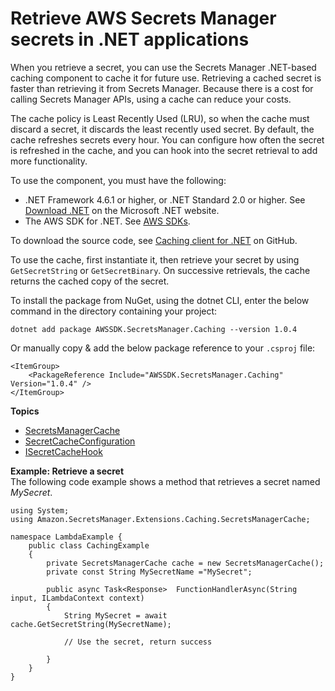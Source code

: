 # Retrieve AWS Secrets Manager secrets in \.NET applications<a name="retrieving-secrets_cache-net"></a>

When you retrieve a secret, you can use the Secrets Manager \.NET\-based caching component to cache it for future use\. Retrieving a cached secret is faster than retrieving it from Secrets Manager\. Because there is a cost for calling Secrets Manager APIs, using a cache can reduce your costs\. 

The cache policy is Least Recently Used \(LRU\), so when the cache must discard a secret, it discards the least recently used secret\. By default, the cache refreshes secrets every hour\. You can configure how often the secret is refreshed in the cache, and you can hook into the secret retrieval to add more functionality\.

To use the component, you must have the following:
+ \.NET Framework 4\.6\.1 or higher, or \.NET Standard 2\.0 or higher\. See [Download \.NET](https://dotnet.microsoft.com/en-us/download) on the Microsoft \.NET website\.
+ The AWS SDK for \.NET\. See [AWS SDKs](asm_access.md#asm-sdks)\.

To download the source code, see [Caching client for \.NET](https://github.com/aws/aws-secretsmanager-caching-net ) on GitHub\.

To use the cache, first instantiate it, then retrieve your secret by using `GetSecretString` or `GetSecretBinary`\. On successive retrievals, the cache returns the cached copy of the secret\.

To install the package from NuGet, using the dotnet CLI, enter the below command in the directory containing your project:

```
dotnet add package AWSSDK.SecretsManager.Caching --version 1.0.4
```

Or manually copy & add the below package reference to your `.csproj` file:

```
<ItemGroup>
    <PackageReference Include="AWSSDK.SecretsManager.Caching" Version="1.0.4" />
</ItemGroup>
```

**Topics**
+ [SecretsManagerCache](retrieving-secrets_cache-net-SecretsManagerCache.md)
+ [SecretCacheConfiguration](retrieving-secrets_cache-net-SecretCacheConfiguration.md)
+ [ISecretCacheHook](retrieving-secrets_cache-net-ISecretCacheHook.md)

**Example: Retrieve a secret**  
The following code example shows a method that retrieves a secret named *MySecret*\.  

```
using System;
using Amazon.SecretsManager.Extensions.Caching.SecretsManagerCache;

namespace LambdaExample {
    public class CachingExample 
    {
        private SecretsManagerCache cache = new SecretsManagerCache();
        private const String MySecretName ="MySecret";

        public async Task<Response>  FunctionHandlerAsync(String input, ILambdaContext context)
        {
            String MySecret = await cache.GetSecretString(MySecretName);
            
            // Use the secret, return success
            
        }
    }
}
```